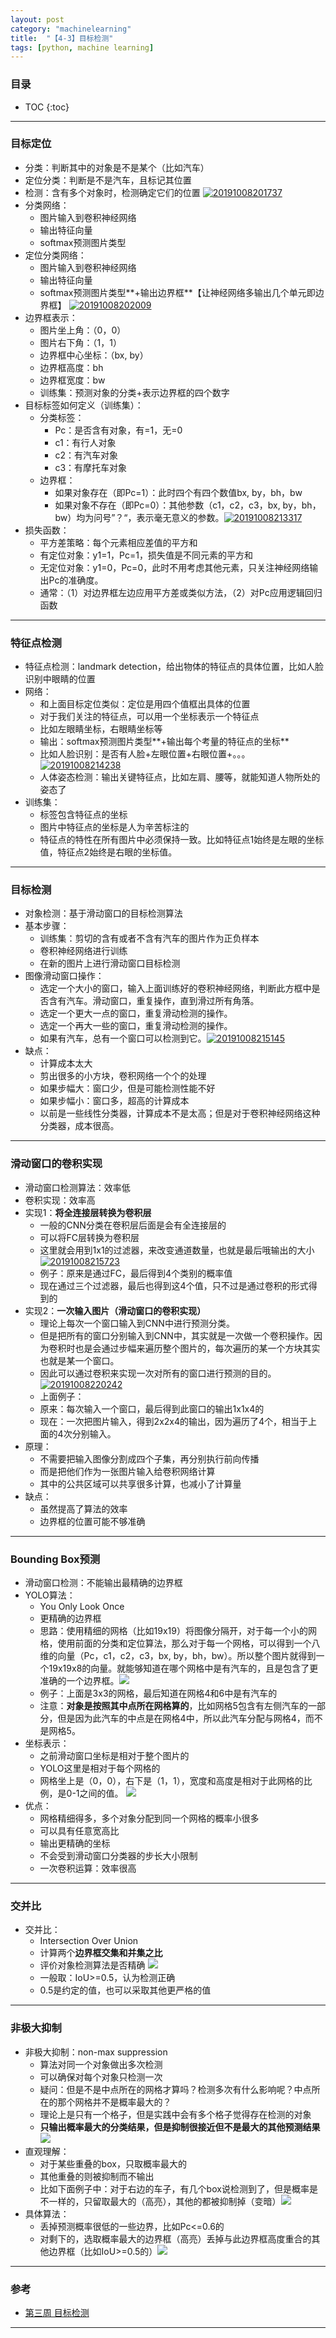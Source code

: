 ```yaml
---
layout: post
category: "machinelearning"
title:  "【4-3】目标检测"
tags: [python, machine learning]
---
```


<script type="text/javascript" async
  src="https://cdn.mathjax.org/mathjax/latest/MathJax.js?config=TeX-MML-AM_CHTML">
</script>

### 目录

- TOC
{:toc}

---

### 目标定位

* 分类：判断其中的对象是不是某个（比如汽车）
* 定位分类：判断是不是汽车，且标记其位置
* 检测：含有多个对象时，检测确定它们的位置 [![20191008201737](https://raw.githubusercontent.com/Tsinghua-gongjing/blog_codes/master/images/20191008201737.png)](https://raw.githubusercontent.com/Tsinghua-gongjing/blog_codes/master/images/20191008201737.png)
* 分类网络：
	* 图片输入到卷积神经网络
	* 输出特征向量
	* softmax预测图片类型
* 定位分类网络：
	* 图片输入到卷积神经网络
	* 输出特征向量
	* softmax预测图片类型**+输出边界框**【让神经网络多输出几个单元即边界框】 [![20191008202009](https://raw.githubusercontent.com/Tsinghua-gongjing/blog_codes/master/images/20191008202009.png)](https://raw.githubusercontent.com/Tsinghua-gongjing/blog_codes/master/images/20191008202009.png)
* 边界框表示：
	* 图片坐上角：（0，0）
	* 图片右下角：（1，1）
	* 边界框中心坐标：（bx, by）
	* 边界框高度：bh
	* 边界框宽度：bw
	* 训练集：预测对象的分类+表示边界框的四个数字
* 目标标签如何定义（训练集）：
	* 分类标签：
		* Pc：是否含有对象，有=1，无=0
		* c1：有行人对象
		* c2：有汽车对象
		* c3：有摩托车对象
	* 边界框：
		* 如果对象存在（即Pc=1）：此时四个有四个数值bx, by，bh，bw
		* 如果对象不存在（即Pc=0）：其他参数（c1，c2，c3，bx, by，bh，bw）均为问号”？“，表示毫无意义的参数。[![20191008213317](https://raw.githubusercontent.com/Tsinghua-gongjing/blog_codes/master/images/20191008213317.png)](https://raw.githubusercontent.com/Tsinghua-gongjing/blog_codes/master/images/20191008213317.png)
* 损失函数：
	* 平方差策略：每个元素相应差值的平方和
	* 有定位对象：y1=1，Pc=1，损失值是不同元素的平方和
	* 无定位对象：y1=0，Pc=0，此时不用考虑其他元素，只关注神经网络输出Pc的准确度。
	* 通常：（1）对边界框左边应用平方差或类似方法，（2）对Pc应用逻辑回归函数

---

### 特征点检测

* 特征点检测：landmark detection，给出物体的特征点的具体位置，比如人脸识别中眼睛的位置
* 网络：
	* 和上面目标定位类似：定位是用四个值框出具体的位置
	* 对于我们关注的特征点，可以用一个坐标表示一个特征点
	* 比如左眼睛坐标，右眼睛坐标等
	* 输出：softmax预测图片类型**+输出每个考量的特征点的坐标**
	* 比如人脸识别：是否有人脸+左眼位置+右眼位置+。。。[![20191008214238](https://raw.githubusercontent.com/Tsinghua-gongjing/blog_codes/master/images/20191008214238.png)](https://raw.githubusercontent.com/Tsinghua-gongjing/blog_codes/master/images/20191008214238.png)
	* 人体姿态检测：输出关键特征点，比如左肩、腰等，就能知道人物所处的姿态了
* 训练集：
	* 标签包含特征点的坐标
	* 图片中特征点的坐标是人为辛苦标注的
	* 特征点的特性在所有图片中必须保持一致。比如特征点1始终是左眼的坐标值，特征点2始终是右眼的坐标值。

---

### 目标检测

* 对象检测：基于滑动窗口的目标检测算法
* 基本步骤：
	* 训练集：剪切的含有或者不含有汽车的图片作为正负样本
	* 卷积神经网络进行训练
	* 在新的图片上进行滑动窗口目标检测
* 图像滑动窗口操作：
	* 选定一个大小的窗口，输入上面训练好的卷积神经网络，判断此方框中是否含有汽车。滑动窗口，重复操作，直到滑过所有角落。
	* 选定一个更大一点的窗口，重复滑动检测的操作。
	* 选定一个再大一些的窗口，重复滑动检测的操作。
	* 如果有汽车，总有一个窗口可以检测到它。[![20191008215145](https://raw.githubusercontent.com/Tsinghua-gongjing/blog_codes/master/images/20191008215145.png)](https://raw.githubusercontent.com/Tsinghua-gongjing/blog_codes/master/images/20191008215145.png)
* 缺点：
	* 计算成本太大
	* 剪出很多的小方块，卷积网络一个个的处理
	* 如果步幅大：窗口少，但是可能检测性能不好
	* 如果步幅小：窗口多，超高的计算成本
	* 以前是一些线性分类器，计算成本不是太高；但是对于卷积神经网络这种分类器，成本很高。
	
---

### 滑动窗口的卷积实现

* 滑动窗口检测算法：效率低
* 卷积实现：效率高
* 实现1：**将全连接层转换为卷积层**
	* 一般的CNN分类在卷积层后面是会有全连接层的
	* 可以将FC层转换为卷积层 
	* 这里就会用到1x1的过滤器，来改变通道数量，也就是最后哦输出的大小 [![20191008215723](https://raw.githubusercontent.com/Tsinghua-gongjing/blog_codes/master/images/20191008215723.png)](https://raw.githubusercontent.com/Tsinghua-gongjing/blog_codes/master/images/20191008215723.png)
	* 例子：原来是通过FC，最后得到4个类别的概率值
	* 现在通过三个过滤器，最后也得到这4个值，只不过是通过卷积的形式得到的
* 实现2：**一次输入图片（滑动窗口的卷积实现）**
	* 理论上每次一个窗口输入到CNN中进行预测分类。
	* 但是把所有的窗口分别输入到CNN中，其实就是一次做一个卷积操作。因为卷积时也是会通过步幅来遍历整个图片的，每次遍历的某一个方块其实也就是某一个窗口。
	* 因此可以通过卷积来实现一次对所有的窗口进行预测的目的。 [![20191008220242](https://raw.githubusercontent.com/Tsinghua-gongjing/blog_codes/master/images/20191008220242.png)](https://raw.githubusercontent.com/Tsinghua-gongjing/blog_codes/master/images/20191008220242.png)
	* 上面例子：
	* 原来：每次输入一个窗口，最后得到此窗口的输出1x1x4的
	* 现在：一次把图片输入，得到2x2x4的输出，因为遍历了4个，相当于上面的4次分别输入。
* 原理：
	* 不需要把输入图像分割成四个子集，再分别执行前向传播
	* 而是把他们作为一张图片输入给卷积网络计算
	* 其中的公共区域可以共享很多计算，也减小了计算量
* 缺点：
	* 虽然提高了算法的效率
	* 边界框的位置可能不够准确

---

### Bounding Box预测

* 滑动窗口检测：不能输出最精确的边界框
* YOLO算法：
	* You Only Look Once
	* 更精确的边界框
	* 思路：使用精细的网格（比如19x19）将图像分隔开，对于每一个小的网格，使用前面的分类和定位算法，那么对于每一个网格，可以得到一个八维的向量（Pc，c1，c2，c3，bx, by，bh，bw）。所以整个图片就得到一个19x19x8的向量。就能够知道在哪个网格中是有汽车的，且是包含了更准确的一个边界框。![](https://raw.githubusercontent.com/Tsinghua-gongjing/blog_codes/master/images/20191008234445.png)
	* 例子：上面是3x3的网格，最后知道在网格4和6中是有汽车的
	* 注意：**对象是按照其中点所在网格算的**，比如网格5包含有左侧汽车的一部分，但是因为此汽车的中点是在网格4中，所以此汽车分配与网格4，而不是网格5。
* 坐标表示：
	* 之前滑动窗口坐标是相对于整个图片的
	* YOLO这里是相对于每个网格的
	* 网格坐上是（0，0），右下是（1，1），宽度和高度是相对于此网格的比例，是0-1之间的值。 ![](https://raw.githubusercontent.com/Tsinghua-gongjing/blog_codes/master/images/20191008235354.png)
* 优点：
	* 网格精细得多，多个对象分配到同一个网格的概率小很多
	* 可以具有任意宽高比
	* 输出更精确的坐标
	* 不会受到滑动窗口分类器的步长大小限制
	* 一次卷积运算：效率很高

---

### 交并比

* 交并比：
	* Intersection Over Union
	* 计算两个**边界框交集和并集之比**
	* 评价对象检测算法是否精确 ![](https://raw.githubusercontent.com/Tsinghua-gongjing/blog_codes/master/images/20191009002413.png)
	* 一般取：IoU>=0.5，认为检测正确
	* 0.5是约定的值，也可以采取其他更严格的值

---

### 非极大抑制

* 非极大抑制：non-max suppression
	* 算法对同一个对象做出多次检测
	* 可以确保对每个对象只检测一次
	* 疑问：但是不是中点所在的网格才算吗？检测多次有什么影响呢？中点所在的那个网格并不是概率最大的？
	* 理论上是只有一个格子，但是实践中会有多个格子觉得存在检测的对象 
	* **只输出概率最大的分类结果，但是抑制很接近但不是最大的其他预测结果** ![](https://raw.githubusercontent.com/Tsinghua-gongjing/blog_codes/master/images/20191009003914.png)
* 直观理解：
	* 对于某些重叠的box，只取概率最大的
	* 其他重叠的则被抑制而不输出
	* 比如下面例子中：对于右边的车子，有几个box说检测到了，但是概率是不一样的，只留取最大的（高亮），其他的都被抑制掉（变暗）![](https://raw.githubusercontent.com/Tsinghua-gongjing/blog_codes/master/images/20191009004118.png)
* 具体算法：
	* 丢掉预测概率很低的一些边界，比如Pc<=0.6的
	* 对剩下的，选取概率最大的边界框（高亮）丢掉与此边界框高度重合的其他边界框（比如IoU>=0.5的）![](https://raw.githubusercontent.com/Tsinghua-gongjing/blog_codes/master/images/20191009004550.png)

---

### 参考

* [第三周 目标检测](http://www.ai-start.com/dl2017/html/lesson4-week3.html)

---




